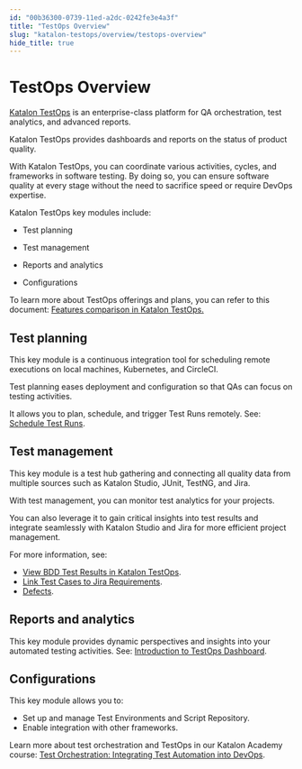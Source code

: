 ```yaml
---
id: "00b36300-0739-11ed-a2dc-0242fe3e4a3f"
title: "TestOps Overview"
slug: "katalon-testops/overview/testops-overview"
hide_title: true
---
```


# <a id="id" class="anchor_top_offset"/><a id="ariaid-title1" class="anchor_top_offset"/>TestOps Overview

<p xmlns="http://www.w3.org/1999/xhtml" className="p"><a className="xref j-external-link" href="https://testops.katalon.io/home" target="_blank">Katalon TestOps</a> is   an enterprise-class platform for QA orchestration,   test analytics, and advanced   reports.</p> 
<p xmlns="http://www.w3.org/1999/xhtml" className="p">Katalon TestOps provides dashboards and reports on the status of   product quality.</p> 
<p xmlns="http://www.w3.org/1999/xhtml" className="p">With Katalon TestOps, you can coordinate various activities,   cycles, and frameworks in software testing. By doing so, you can   ensure software quality at every stage without the need to   sacrifice speed or require DevOps expertise.</p> 
<div xmlns="http://www.w3.org/1999/xhtml" className="p">Katalon TestOps key modules include:<ul className="ul"><li className="li"><p className="p">Test planning</p></li><li className="li"><p className="p">Test management</p></li><li className="li"><p className="p">Reports and analytics</p></li><li className="li"><p className="p">Configurations</p></li></ul></div>
<p xmlns="http://www.w3.org/1999/xhtml" className="p">To learn more about TestOps offerings and plans, you can refer to this document: <a className="xref" href="/docs/products-and-licenses/katalon-testops-subscriptions/pricing-and-feature-comparisons">Features comparison in <span className="ph">Katalon TestOps</span>.</a></p> 
    

## <a id="id_1" class="anchor_top_offset"/>Test planning

    
      
<p xmlns="http://www.w3.org/1999/xhtml" className="p">This key module is a continuous integration tool for scheduling   remote executions on local machines, Kubernetes, and CircleCI.</p> 
      
<p xmlns="http://www.w3.org/1999/xhtml" className="p">Test planning eases deployment and configuration so that QAs can   focus on testing activities.</p> 
      
<p xmlns="http://www.w3.org/1999/xhtml" className="p">It allows you to plan, schedule, and trigger Test Runs remotely.   See: <a className="xref" href="/docs/katalon-testops/test-planning/schedules/schedule-test-runs">Schedule     Test Runs</a>.</p> 
    
  
    

## <a id="id_2" class="anchor_top_offset"/>Test management

    
      
<p xmlns="http://www.w3.org/1999/xhtml" className="p">This key module is a test hub gathering and connecting all   quality data from multiple sources such as Katalon Studio, JUnit,   TestNG, and Jira.</p> 
      
<p xmlns="http://www.w3.org/1999/xhtml" className="p">With test management, you can monitor test analytics for your   projects.</p> 
      
<p xmlns="http://www.w3.org/1999/xhtml" className="p">You can also leverage it to gain critical insights into test   results and integrate seamlessly with Katalon Studio and Jira for   more efficient project management.</p> 
      
<p xmlns="http://www.w3.org/1999/xhtml" className="p">For more information, see:</p> 
      
<ul xmlns="http://www.w3.org/1999/xhtml" className="ul">   <li className="li">     <a className="xref" href="/docs/katalon-testops/test-management/view-bdd-test-results">View       BDD Test Results in Katalon TestOps</a>.</li>   <li className="li">     <a className="xref" href="/docs/katalon-testops/test-management/link-test-cases-to-jira-requirements">Link       Test Cases to Jira Requirements</a>.</li>   <li className="li">     <a className="xref" href="/docs/katalon-testops/test-management/link-test-runs-to-jira-defects">Defects</a>.</li> </ul> 
    
  
    

## <a id="id_3" class="anchor_top_offset"/>Reports and analytics

    
      
<p xmlns="http://www.w3.org/1999/xhtml" className="p">This key module provides dynamic perspectives and insights into   your automated testing activities. See: <a className="xref" href="/docs/katalon-testops/reporting/view-testops-dashboard/testops-dashboard-overview">Introduction     to TestOps Dashboard</a>.</p> 
    
  

## <a id="id_4" class="anchor_top_offset"/>Configurations

<p xmlns="http://www.w3.org/1999/xhtml" className="p">This key module allows you to:</p> 
<ul xmlns="http://www.w3.org/1999/xhtml" className="ul"><li className="li">Set up and manage Test Environments and Script Repository. </li><li className="li">Enable integration with other frameworks.</li></ul> 
<p xmlns="http://www.w3.org/1999/xhtml" className="p">Learn more about test orchestration and TestOps in our Katalon Academy course: <a className="xref j-external-link" href="https://academy.katalon.com/courses/test-orchestration/?utm_source=kat_docs&utm_medium=testops_overview" target="_blank">Test Orchestration: Integrating Test Automation into DevOps</a>.</p> 
